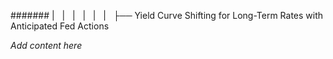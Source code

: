 ####### |   |   |   |   |   |   ├── Yield Curve Shifting for Long-Term Rates with Anticipated Fed Actions

*Add content here*